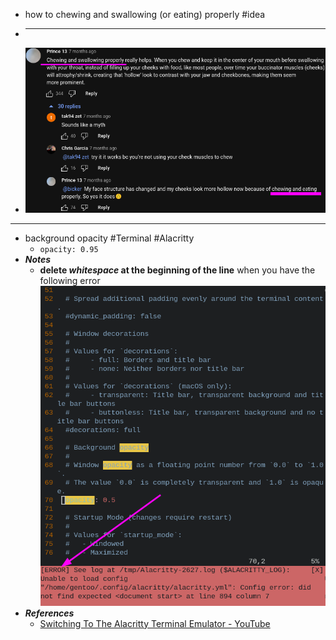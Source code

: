 - how to chewing and swallowing (or eating) properly #idea
- ******
- ![image.png](../assets/image_1668566884845_0.png)
- ---
- background opacity #Terminal #Alacritty
	- `opacity: 0.95`
- ***Notes***
	- **delete *whitespace* at the beginning of the line** when you have the following error
	  ![image.png](../assets/image_1668563159415_0.png)
- ***References***
	- [Switching To The Alacritty Terminal Emulator - YouTube](https://www.youtube.com/watch?v=PZPMvTvUf1Y)
